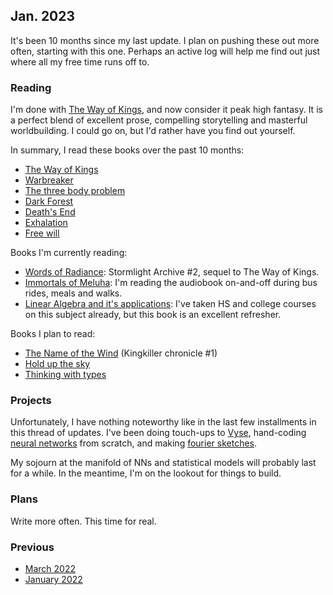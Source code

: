 ## Jan. 2023

It's been 10 months since my last update.
I plan on pushing these out more often, starting with this one.
Perhaps an active log will help me find out just where all my free time runs off to.

### Reading

I'm done with [The Way of Kings](https://www.goodreads.com/book/show/7235533-the-way-of-kings),
and now consider it peak high fantasy.
It is a perfect blend of excellent prose, compelling storytelling and masterful worldbuilding.
I could go on, but I'd rather have you find out yourself.

In summary, I read these books over the past 10 months:

- [The Way of Kings](https://www.goodreads.com/book/show/7235533-the-way-of-kings)
- [Warbreaker](https://www.goodreads.com/book/show/1268479.Warbreaker)
- [The three body problem](https://www.goodreads.com/book/show/20518872-the-three-body-problem)
- [Dark Forest](https://www.goodreads.com/book/show/23168817-the-dark-forest)
- [Death's End](https://www.goodreads.com/book/show/25451264-death-s-end)
- [Exhalation](https://www.goodreads.com/book/show/41160292-exhalation)
- [Free will](https://www.goodreads.com/book/show/13259270-free-will)

Books I'm currently reading:

- [Words of Radiance](https://www.goodreads.com/book/show/17332218-words-of-radiance): Stormlight Archive #2, sequel to The Way of Kings.
- [Immortals of Meluha](https://www.goodreads.com/en/book/show/7913305):
  I'm reading the audiobook on-and-off during bus rides, meals and walks.
- [Linear Algebra and it's applications](https://www.goodreads.com/book/show/179699.Linear_Algebra_and_Its_Applications):
  I've taken HS and college courses on this subject already, but this book is an excellent refresher.

Books I plan to read:

- [The Name of the Wind](https://www.goodreads.com/book/show/186074.The_Name_of_the_Wind) (Kingkiller chronicle #1)
- [Hold up the sky](https://www.goodreads.com/book/show/49247266-to-hold-up-the-sky)
- [Thinking with types](https://thinkingwithtypes.com/)

### Projects

Unfortunately, I have nothing noteworthy like in the last few installments in this thread of updates.
I've been doing touch-ups to [Vyse](injuly.in/vyse), hand-coding [neural networks](https://github.com/srijan-paul/neural-prob-estimation)
from scratch, and making [fourier sketches](injuly.in/blog/fourier-series).

My sojourn at the manifold of NNs and statistical models will probably last for a while.
In the meantime, I'm on the lookout for things to build.

### Plans

Write more often.
This time for real.

### Previous

- [March 2022](/current/mar-2022)
- [January 2022](/current/jan-2022)
